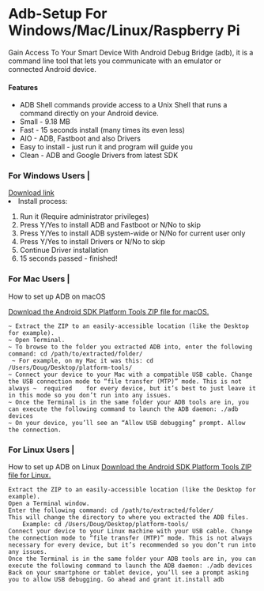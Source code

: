 # Adb-Setup For Windows/Mac/Linux/Raspberry Pi
Gain Access To Your Smart Device With Android Debug Bridge (adb), it is a command line tool that lets you communicate with an emulator or connected Android device.

<h4> Features </h4>
<ul>
<li>ADB Shell commands provide access to a Unix Shell that runs a command directly on your Android device.</li>
<li>Small - 9.18 MB</li>
<li>Fast - 15 seconds install (many times its even less)</li>
<li>AIO - ADB, Fastboot and also Drivers</li>
<li>Easy to install - just run it and program will guide you</li>
<li>Clean - ADB and Google Drivers from latest SDK</li>
</ul>
<h3>For Windows Users |</h3>
<a href="https://forum.xda-developers.com/attachment.php?attachmentid=4623157&d=1540039037">Download link</a>

<li>Install process:</li>
<ol><li> Run it (Require administrator privileges)</li>
<li> Press Y/Yes to install ADB and Fastboot or N/No to skip</li>
<li>Press Y/Yes to install ADB system-wide or N/No for current user only</li>
<li>Press Y/Yes to install Drivers or N/No to skip</li>
<li>Continue Driver installation</li>
<li>15 seconds passed - finished!</li></ol>
<h3>For Mac Users | </h3>
How to set up ADB on macOS

<a href="https://dl.google.com/android/repository/platform-tools-latest-darwin.zip">Download the Android SDK Platform Tools ZIP file for macOS.</a>
   
    ~ Extract the ZIP to an easily-accessible location (like the Desktop for example).
    ~ Open Terminal.
    ~ To browse to the folder you extracted ADB into, enter the following command: cd /path/to/extracted/folder/
     ~ For example, on my Mac it was this: cd /Users/Doug/Desktop/platform-tools/
    ~ Connect your device to your Mac with a compatible USB cable. Change the USB connection mode to “file transfer (MTP)” mode. This is not always ~  required    for every device, but it’s best to just leave it in this mode so you don’t run into any issues.
    ~ Once the Terminal is in the same folder your ADB tools are in, you can execute the following command to launch the ADB daemon: ./adb devices
    ~ On your device, you’ll see an “Allow USB debugging” prompt. Allow the connection.
    
 <h3>For Linux Users |</h3>
 How to set up ADB on Linux
 <a href="https://dl.google.com/android/repository/platform-tools-latest-linux.zip"> Download the Android SDK Platform Tools ZIP file for Linux.</a>

    
    Extract the ZIP to an easily-accessible location (like the Desktop for example).
    Open a Terminal window.
    Enter the following command: cd /path/to/extracted/folder/
    This will change the directory to where you extracted the ADB files.
        Example: cd /Users/Doug/Desktop/platform-tools/
    Connect your device to your Linux machine with your USB cable. Change the connection mode to “file transfer (MTP)” mode. This is not always necessary for every device, but it’s recommended so you don’t run into any issues.
    Once the Terminal is in the same folder your ADB tools are in, you can execute the following command to launch the ADB daemon: ./adb devices
    Back on your smartphone or tablet device, you’ll see a prompt asking you to allow USB debugging. Go ahead and grant it.install adb
